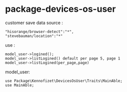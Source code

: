 # package-devices-os-user
customer save data source :
  ```
  "hisorange/browser-detect":"*",
  "stevebauman/location":"*"
  ```
use :
  ```
  model_user->logined();
  model_user->listLogined() default per page 5, page 1
  model_user->listLogined(per_page,page)
  ```
model_user:
  ```
  use Package\Kennofizet\DevicesOsUser\Traits\MainAble;
  use MainAble;
  ```
